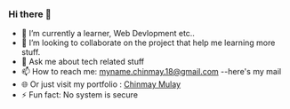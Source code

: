 ### Hi there 👋
- 🌱 I’m currently a learner, Web Devlopment etc..
- 👯 I’m looking to collaborate on the project that help me learning more stuff.
- 💬 Ask me about tech related stuff
- 📫 How to reach me: myname.chinmay.18@gmail.com --here's my mail
- 🌐 Or just visit my portfolio : <a href="chinmay-mulay.netlify.app" target="_blank">Chinmay Mulay</a>
- ⚡ Fun fact: No system is secure 

